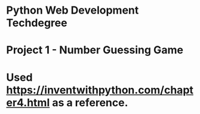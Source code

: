 # Python Web Development Techdegree
# Project 1 - Number Guessing Game

# Used https://inventwithpython.com/chapter4.html as a reference.
